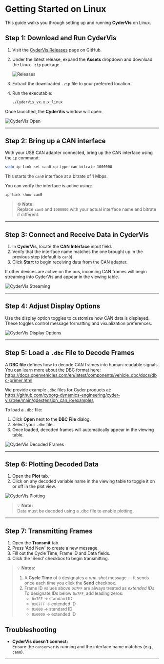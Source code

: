 # Getting Started on Linux

This guide walks you through setting up and running **CyderVis** on Linux.

## Step 1: Download and Run CyderVis

1. Visit the [CyderVis Releases](https://github.com/Cyborg-Dynamics-Engineering/cyder-vis/releases) page on GitHub.  
2. Under the latest release, expand the **Assets** dropdown and download the Linux `.zip` package.

   ![Releases](images/releases_linux.png)

3. Extract the downloaded `.zip` file to your preferred location.  
4. Run the executable:

   ```bash
   ./CyderVis_vx.x.x_linux
   ```

Once launched, the **CyderVis** window will open:

![CyderVis Open](images/cydervis_opened.png)

---

## Step 2: Bring up a CAN interface

With your USB CAN adapter connected, bring up the CAN interface using the `ip` command:

```bash
sudo ip link set can0 up type can bitrate 1000000
```

This starts the `can0` interface at a bitrate of 1 Mbps.

You can verify the interface is active using:

```bash
ip link show can0
```

> ⚙️ **Note:**  
> Replace `can0` and `1000000` with your actual interface name and bitrate if different.

---

## Step 3: Connect and Receive Data in CyderVis

1. In **CyderVis**, locate the **CAN Interface** input field.  
2. Verify that the interface name matches the one brought up in the previous step (default is `can0`).  
3. Click **Start** to begin receiving data from the CAN adapter.

If other devices are active on the bus, incoming CAN frames will begin streaming into CyderVis and appear in the viewing table.

![CyderVis Streaming](images/cydervis_streaming.png)

---

## Step 4: Adjust Display Options

Use the display option toggles to customize how CAN data is displayed.  
These toggles control message formatting and visualization preferences.

![CyderVis Display Options](images/cydervis_display_options.png)

---

## Step 5: Load a `.dbc` File to Decode Frames

A **DBC file** defines how to decode CAN frames into human-readable signals.  
You can learn more about the DBC format here:  
<https://docs.openvehicles.com/en/latest/components/vehicle_dbc/docs/dbc-primer.html>

We provide example `.dbc` files for Cyder products at:  
<https://github.com/cyborg-dynamics-engineering/cyder-vis/tree/main/gdextension_can_io/examples>

To load a `.dbc` file:
1. Click **Open** next to the **DBC File** dialog.
2. Select your `.dbc` file.
3. Once loaded, decoded frames will automatically appear in the viewing table.

![CyderVis Decoded Frames](images/cydervis_decoded_frames.png)

---

## Step 6: Plotting Decoded Data

1. Open the **Plot** tab.  
2. Click on any decoded variable name in the viewing table to toggle it on or off in the plot view.

![CyderVis Plotting](images/cydervis_plotting.png)

> 💡 **Note:**  
> Data must be decoded using a .dbc file to enable plotting.

---

## Step 7: Transmitting Frames

1. Open the **Transmit** tab.
2. Press 'Add New' to create a new message.
3. Fill out the Cycle Time, Frame ID and Data fields.
4. Click the 'Send' checkbox to begin transmitting.

> 💡 **Notes:**  
> 1. A **Cycle Time** of `0` designates a *one-shot* message — it sends once each time you click the **Send** checkbox.  
> 2. Frame ID values above `0x7FF` are always treated as *extended IDs*.  
>    To designate IDs below `0x7FF`, add leading zeros:  
>    - `0x7FF` → standard ID  
>    - `0x07FF` → extended ID  
>    - `0x000` → standard ID  
>    - `0x0000` → extended ID

## Troubleshooting

- **CyderVis doesn’t connect:**  
  Ensure the `canserver` is running and the interface name matches (e.g., `can0`).

---